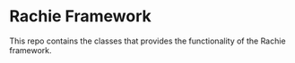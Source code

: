 # Rachie Framework
This repo contains the classes that provides the functionality of the Rachie framework.
